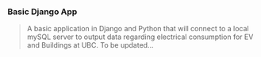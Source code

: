 ### Basic Django App 
> A basic application in Django and Python that will connect to a local mySQL server to output data regarding electrical consumption for EV and Buildings at UBC. 
> To be updated...